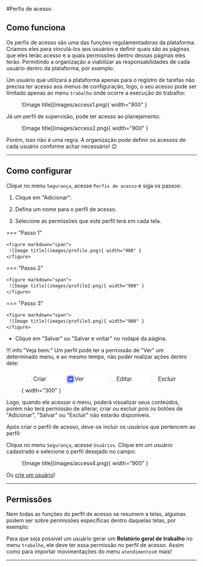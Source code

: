 #Perfis de acesso

## Como funciona

Os perfis de acesso são uma das funções regulamentadoras da plataforma. Criamos eles para vinculá-los aos usuários e definir quais são as páginas que eles terão acesso e a quais permissões dentro dessas páginas eles terão. Permitindo a organização a viabilizar as responsabilidades de cada usuário dentro da plataforma, por exemplo:

Um usuário que utilizará a plataforma apenas para o registro de tarefas não precisa ter acesso aos menus de configuração, logo, o seu acesso pode ser limitado apenas ao menu `trabalho` onde ocorre a execução do trabalho:

<figure markdown="span">
 ![Image title](images/access1.png){ width="900" }
</figure>

Já um perfil de supervisão, pode ter acesso ao planejamento:

<figure markdown="span">
 ![Image title](images/access2.png){ width="900" }
</figure>

Porém, isso não é uma regra. A organização pode definir os acessos de cada usuário conforme achar necessário! :wink:

---

## Como configurar

Clique no menu `Segurança`, acesse `Perfis de acesso` e siga os passos: 

1. Clique em "Adicionar":

2. Defina um nome para o perfil de acesso.

3. Selecione as permissões que este perfil terá em cada tela.


=== "Passo 1" 

    <figure markdown="span">
     ![Image title](images/profile.png){ width="900" }
    </figure>

=== "Passo 2"

    <figure markdown="span">
     ![Image title](images/profile2.png){ width="900" }
    </figure>

=== "Passo 3"

    <figure markdown="span">
     ![Image title](images/profile3.png){ width="900" }
    </figure>


* Clique em "Salvar" ou "Salvar e voltar" no rodapé da página.

!!! info "Veja bem:"
    Um perfil pode ter a permissão de "Ver" um determinado menu, e ao mesmo tempo, não poder realizar ações dentro dele:
    <figure markdown="span">
     ![Image title](images/access3.png){ width="300" }
    </figure>
    Logo, quando ele acessar o menu, poderá visualizar seus conteúdos, porém não terá permissão de alterar, criar ou excluir pois os botões de "Adicionar", "Salvar" ou "Excluir" não estarão disponíveis.

Após criar o perfil de acesso, deve-se incluir os usuários que pertencem ao perfil:

Clique no menu `Segurança`, acesse `Usuários`. Clique em um usuário cadastrado e selecione o perfil desejado no campo:

<figure markdown="span">
 ![Image title](images/access4.png){ width="900" }
</figure>

Ou [crie um usuário](users.md)!

---

## Permissões

Nem todas as funções do perfil de acesso se resumem a telas, algumas podem ser sobre permissões específicas dentro daquelas telas, por exemplo:

Para que seja possível um usuário gerar um **Relatório geral de trabalho** no menu `trabalho`, ele deve ter essa permissão no perfil de acesso.
Assim como para importar movimentações do menu `atendimentos`e mais!

---


